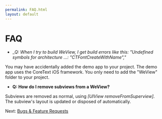 ```yaml
---
permalink: FAQ.html
layout: default
---
```


# FAQ


<!-- TEMPLATE START -->

* __Q: When I try to build WeView, I get build errors like this: "Undefined symbols for architecture ...: "_CTFontCreateWithName","__

You may have accidentally added the demo app to your project.  The demo app uses the CoreText iOS framework.  You only need to add the "WeView" folder to your project.


* __Q: How do I remove subviews from a WeView?__

Subviews are removed as normal, using _\[UIView removeFromSuperview\]_.  The subview's layout is updated or disposed of automatically.



<!-- TEMPLATE END -->

<p class="nextLink">Next:  <a href="Issues.html">Bugs &amp; Feature Requests</a></p>